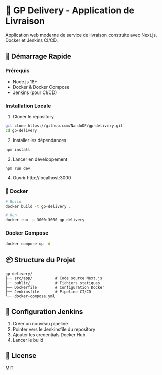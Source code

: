 # 🚚 GP Delivery - Application de Livraison

Application web moderne de service de livraison construite avec Next.js, Docker et Jenkins CI/CD.

## 🚀 Démarrage Rapide

### Prérequis
- Node.js 18+
- Docker & Docker Compose
- Jenkins (pour CI/CD)

### Installation Locale

1. Cloner le repository
```bash
git clone https://github.com/NandoDP/gp-delivery.git
cd gp-delivery
```

2. Installer les dépendances
```bash
npm install
```

3. Lancer en développement
```bash
npm run dev
```

4. Ouvrir http://localhost:3000

### 🐳 Docker
```bash
# Build
docker build -t gp-delivery .

# Run
docker run -p 3000:3000 gp-delivery
```

### Docker Compose
```bash
docker-compose up -d
```

## 📦 Structure du Projet
```
gp-delivery/
├── src/app/          # Code source Next.js
├── public/           # Fichiers statiques
├── Dockerfile        # Configuration Docker
├── Jenkinsfile       # Pipeline CI/CD
└── docker-compose.yml
```

## 🔧 Configuration Jenkins

1. Créer un nouveau pipeline
2. Pointer vers le Jenkinsfile du repository
3. Ajouter les credentials Docker Hub
4. Lancer le build

## 📝 License

MIT